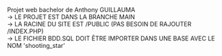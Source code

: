 Projet web bachelor de Anthony GUILLAUMA  
-> LE PROJET EST DANS LA BRANCHE MAIN  
-> LA RACINE DU SITE EST /PUBLIC (PAS BESOIN DE RAJOUTER /INDEX.PHP)  
-> LE FICHIER BDD.SQL DOIT ÊTRE IMPORTER DANS UNE BASE AVEC LE NOM 'shooting_star'
